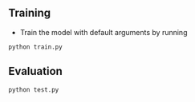 
## Training
- Train the model with default arguments by running
```
python train.py
```


## Evaluation

```
python test.py
```


